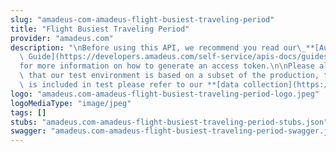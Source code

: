 ```yaml
---
slug: "amadeus-com-amadeus-flight-busiest-traveling-period"
title: "Flight Busiest Traveling Period"
provider: "amadeus.com"
description: "\nBefore using this API, we recommend you read our\_**[Authorization\
  \ Guide](https://developers.amadeus.com/self-service/apis-docs/guides/authorization-262)**\_\
  for more information on how to generate an access token.\n\nPlease also be aware\
  \ that our test environment is based on a subset of the production, to see what\
  \ is included in test please refer to our **[data collection](https://github.com/amadeus4dev/data-collection)**."
logo: "amadeus.com-amadeus-flight-busiest-traveling-period-logo.jpeg"
logoMediaType: "image/jpeg"
tags: []
stubs: "amadeus.com-amadeus-flight-busiest-traveling-period-stubs.json"
swagger: "amadeus.com-amadeus-flight-busiest-traveling-period-swagger.json"
---
```

